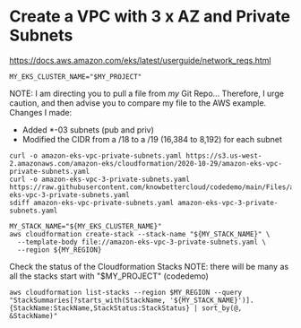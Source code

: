 # Create a VPC with 3 x AZ and  Private Subnets

https://docs.aws.amazon.com/eks/latest/userguide/network_reqs.html

```
MY_EKS_CLUSTER_NAME="$MY_PROJECT"
```

NOTE:  I am directing you to pull a file from *my* Git Repo... Therefore, I urge caution, and then advise you to compare my file to the AWS example.   
Changes I made:
* Added *-03 subnets (pub and priv)
* Modified the CIDR from a /18 to a /19 (16,384 to 8,192) for each subnet

```
curl -o amazon-eks-vpc-private-subnets.yaml https://s3.us-west-2.amazonaws.com/amazon-eks/cloudformation/2020-10-29/amazon-eks-vpc-private-subnets.yaml
curl -o amazon-eks-vpc-3-private-subnets.yaml https://raw.githubusercontent.com/knowbettercloud/codedemo/main/Files/amazon-eks-vpc-3-private-subnets.yaml
sdiff amazon-eks-vpc-private-subnets.yaml amazon-eks-vpc-3-private-subnets.yaml
```

```
MY_STACK_NAME="${MY_EKS_CLUSTER_NAME}"
aws cloudformation create-stack --stack-name "${MY_STACK_NAME}" \
  --template-body file://amazon-eks-vpc-3-private-subnets.yaml \
  --region ${MY_REGION}
```

Check the status of the Cloudformation Stacks 
NOTE: there will be many as all the stacks start with "$MY_PROJECT" (codedemo)
```
aws cloudformation list-stacks --region $MY_REGION --query "StackSummaries[?starts_with(StackName, '${MY_STACK_NAME}')].{StackName:StackName,StackStatus:StackStatus} | sort_by(@, &StackName)"
```
